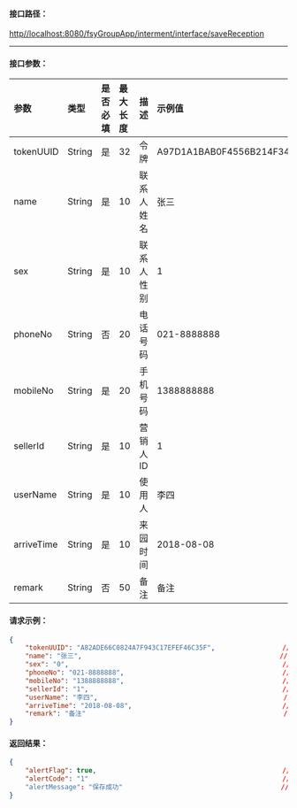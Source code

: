 #### 接口**路径：**

[http//localhost:8080/fsyGroupApp/interment/interface/saveReception](http:8080/fsyGroupApp/common/interface/appIndex)

---

#### 接口参数：

| 参数 | 类型 | 是否必填 | 最大长度 | 描述 | 示例值 |
| :--- | :--- | :--- | :--- | :--- | :--- |
| tokenUUID | String | 是 | 32 | 令牌 | A97D1A1BAB0F4556B214F34B9699F827 |
| name | String | 是 | 10 | 联系人姓名 | 张三 |
| sex | String | 是 | 10 | 联系人性别 | 1 |
| phoneNo | String | 否 | 20 | 电话号码 | 021-8888888 |
| mobileNo | String | 是 | 20 | 手机号码 | 1388888888 |
| sellerId | String | 是 | 10 | 营销人ID | 1 |
| userName | String | 是 | 10 | 使用人 | 李四 |
| arriveTime | String | 是 | 10 | 来园时间 | 2018-08-08 |
| remark | String | 否 | 50 | 备注 | 备注 |

#### 请求示例：

```json
{
    "tokenUUID": "A82ADE66C0824A7F943C17EFEF46C35F",                 //令牌
    "name": "张三",                                                  //联系人姓名
    "sex": "0",                                                      //联系人性别
    "phoneNo": "021-8888888",                                        //联系电话
    "mobileNo": "1388888888",                                        //手机号码
    "sellerId": "1",                                                 //营销人ID
    "userName": "李四",                                               //使用人
    "arriveTime": "2018-08-08",                                      //来园时间
    "remark": "备注"                                                  //备注
}
```

#### 返回结果：

```json
{
    "alertFlag": true,                                               //成功标识
    "alertCode": "1"                                                 //成功编码
    "alertMessage": "保存成功"                                        //成功信息
}
```




